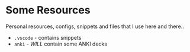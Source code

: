 # Some Resources

Personal resources, configs, snippets and files that I use here and there.. 

* `.vscode` - contains snippets 
* `anki` - _WILL_ contain some ANKI decks
